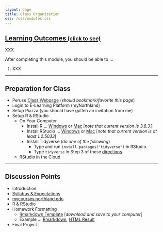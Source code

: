 ```yaml
---
layout: page
title: Class Organization
css: /css/modules.css
---
```


<div class="panel-group-ILOs">
  <div class="panel panel-default">
    <div class="panel-heading">
      <h2 class="panel-title">
        <a data-toggle="collapse" href="#ILOs">Learning Outcomes <small>(click to see)</small></a>
      </h2>
    </div>
    <div id="ILOs" class="panel-collapse collapse">
      <div class="panel-body">
XXX
<p>After completing this module, you should be able to ...</p>

<ol>
  <li>XXX</li>
</ol>
      </div>
    </div>
  </div>
</div>

----

## Preparation for Class

* Peruse [Class Webpage](https://derekogle.com/NCGraphing/) (*should bookmark/favorite this page*)
* Login to E-Learning Platform (myNorthland)
* Setup Piazza (you should have gotten an invitation from me)
* Setup R & RStudio
  * On Your Computer
    * Install R ... [Windows](http://derekogle.com/IFAR/supplements/installations/InstallRWin.html) or [Mac](http://derekogle.com/IFAR/supplements/installations/InstallRMac.html) [*note that current version is 3.6.3.*]
    * Install RStudio ... [Windows](http://derekogle.com/IFAR/supplements/installations/InstallRStudioWin.html) or [Mac](http://derekogle.com/IFAR/supplements/installations/InstallRStudioMac.html) [*note that current version is at least 1.2.5033*]
    * Install Tidyverse (*do one of the following*)
      * Type and run `install.packages("tidyverse")` in RStudio.
      * Type `tidyverse` in Step 3 of these [directions](http://derekogle.com/IFAR/supplements/installations/InstallPackagesRStudio.html).
  * RStudio in the Cloud

----

## Discussion Points

* Introduction
* [Syllabus & Expectations](../resources/Syllabus-Current)
* [mycourses.northland.edu]()
* R & RStudio
* Homework Formatting
  * [Rmarkdown Template](https://raw.githubusercontent.com/droglenc/NCGraphing/gh-pages/modules/Setup/TEMPLATE.Rmd) [*download and save to your computer*]
  * Example ... [Rmarkdown](https://raw.githubusercontent.com/droglenc/NCGraphing/gh-pages/modules/Setup/HWFormatting_Example.Rmd), [HTML Result](Setup/HWFormatting_Example.html)
* Final Project
